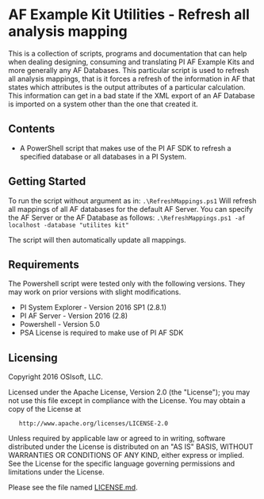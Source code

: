 # AF Example Kit Utilities - Refresh all analysis mapping

This is a collection of scripts, programs and documentation that can help when dealing designing, consuming and translating PI AF Example Kits and more generally any AF Databases. This particular script is used to refresh all analysis mappings, that is it forces a refresh of the information in AF that states which attributes is the output attributes of a particular calculation. This information can get in a bad state if the XML export of an AF Database is imported on a system other than the one that created it.

## Contents

* A PowerShell script that makes use of the PI AF SDK to refresh a specified database or all databases in a PI System.

## Getting Started

To run the script without argument as in:
`.\RefreshMappings.ps1`
Will refresh all mappings of all AF databases for the default AF Server. You can specify the AF Server or the AF Database as follows:
`.\RefreshMappings.ps1 -af localhost -database "utilites kit"`

The script will then automatically update all mappings.

## Requirements

The Powershell script were tested only with the following versions. They may work on prior versions with slight modifications.

* PI System Explorer - Version 2016 SP1 (2.8.1)
* PI AF Server - Version 2016 (2.8)
* Powershell - Version 5.0
* PSA License is required to make use of PI AF SDK

## Licensing

Copyright 2016 OSIsoft, LLC.

   Licensed under the Apache License, Version 2.0 (the "License");
   you may not use this file except in compliance with the License.
   You may obtain a copy of the License at

       http://www.apache.org/licenses/LICENSE-2.0

   Unless required by applicable law or agreed to in writing, software
   distributed under the License is distributed on an "AS IS" BASIS,
   WITHOUT WARRANTIES OR CONDITIONS OF ANY KIND, either express or implied.
   See the License for the specific language governing permissions and
   limitations under the License.

Please see the file named [LICENSE.md](LICENSE.md).

